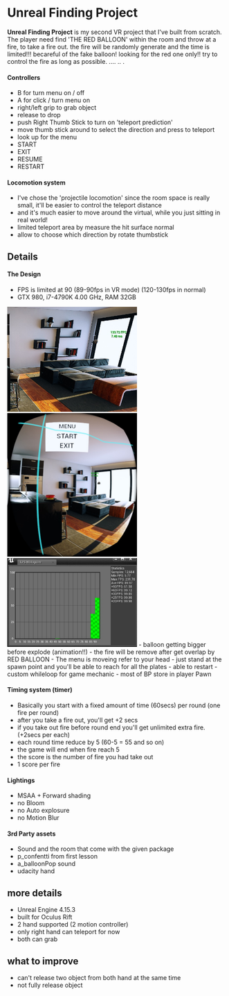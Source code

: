 ﻿# Unreal Finding Project

**Unreal Finding Project** is my second VR project that I've built from scratch.
The player need find 'THE RED BALLOON' within the room and throw at a fire, to take a fire out.
the fire will be randomly generate and the time is limited!!!
becareful of the fake balloon! looking for the red one only!!
try to control the fire as long as possible.
....
..
.
#### Controllers
- B for turn menu on / off
- A for click / turn menu on
- right/left grip to grab object
- release to drop
- push Right Thumb Stick to turn on 'teleport prediction'
- move thumb stick around to select the direction and press to teleport
- look up for the menu
- START
- EXIT
- RESUME
- RESTART
#### Locomotion system
- I've chose the 'projectile locomotion' since the room space is really small, it'll be easier to control 
the teleport distance
- and it's much easier to move around the virtual, while you just sitting in real world!
- limited teleport area by measure the hit surface normal
- allow to choose which direction by rotate thumbstick

## Details
#### The Design
- FPS is limited at 90 (89-90fps in VR mode) (120-130fps in normal)
- GTX 980, i7-4790K 4.00 GHz, RAM 32GB
<img src="https://github.com/bestspang/unrealFindingProject/blob/master/ss01.jpg" width="300"/>
<img src="https://github.com/bestspang/unrealFindingProject/blob/master/ss02.jpg" width="300"/>
<img src="https://github.com/bestspang/unrealFindingProject/blob/master/ss03.jpg" width="300"/>
- balloon getting bigger before explode (animation!!)
- the fire will be remove after get overlap by RED BALLOON
- The menu is moveing refer to your head
- just stand at the spawn point and you'll be able to reach for all the plates
- able to restart
- custom whileloop for game mechanic
- most of BP store in player Pawn

#### Timing system (timer)
- Basically you start with a fixed amount of time (60secs) per round (one fire per round)
- after you take a fire out, you'll get +2 secs
- if you take out fire before round end you'll get unlimited extra fire. (+2secs per each)
- each round time reduce by 5 (60-5 = 55 and so on)
- the game will end when fire reach 5
- the score is the number of fire you had take out
- 1 score per fire

#### Lightings
- MSAA + Forward shading
- no Bloom
- no Auto explosure
- no Motion Blur

#### 3rd Party assets
- Sound and the room that come with the given package
- p_confentti from first lesson
- a_balloonPop sound
- udacity hand

## more details
- Unreal Engine 4.15.3
- built for Oculus Rift
- 2 hand supported (2 motion controller)
- only right hand can teleport for now
- both can grab

## what to improve
- can't release two object from both hand at the same time
- not fully release object

